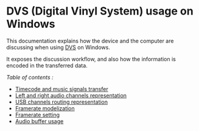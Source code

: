 # DVS (Digital Vinyl System) usage on Windows

This documentation explains how the device and the computer are discussing when
using [DVS](https://en.wikipedia.org/wiki/Vinyl_emulation) on Windows.

It exposes the discussion workflow, and also how the information is encoded in
the transferred data.

*Table of contents :*

- [Timecode and music signals transfer](timecode-and-music-signals-transfer/README.md)
- [Left and right audio channels representation](left-and-right-audio-channels-representation/README.md)
- [USB channels routing representation](usb-channels-routing-representation/README.md)
- [Framerate modelization](framerate-modelization/README.md)
- [Framerate setting](framerate-setting/README.md)
- [Audio buffer usage](audio-buffer-usage/README.md)
